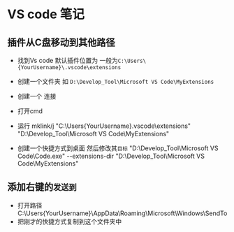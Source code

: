 <!-- Shift + Alt + A -->
# VS code 笔记

## 插件从C盘移动到其他路径
- 找到Vs code 默认插件位置为
一般为`C:\Users\{YourUsername}\.vscode\extensions`
- 创建一个文件夹 
如 `D:\Develop_Tool\Microsoft VS Code\MyExtensions`
- 创建一个 连接
- 打开cmd
- 运行 mklink/j "C:\Users\{YourUsername}\.vscode\extensions" "D:\Develop_Tool\Microsoft VS Code\MyExtensions"
 
- 创建一个快捷方式到桌面
然后修改其`目标`
"D:\Develop_Tool\Microsoft VS Code\Code.exe" --extensions-dir "D:\Develop_Tool\Microsoft VS Code\MyExtensions"

## 添加右键的`发送到`
- 打开路径 C:\Users\{YourUsername}\AppData\Roaming\Microsoft\Windows\SendTo
- 把刚才的快捷方式复制到这个文件夹中